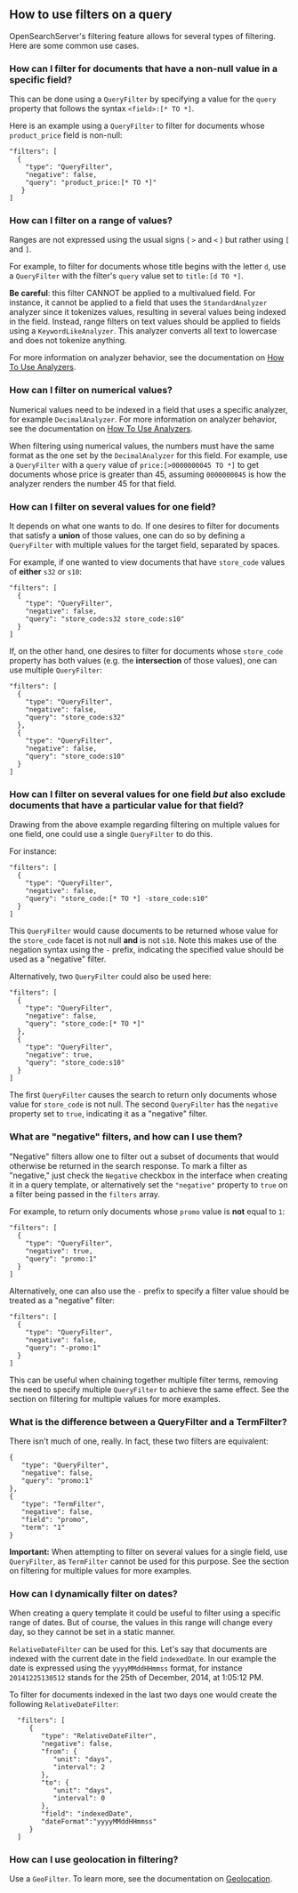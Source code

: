 ## How to use filters on a query

OpenSearchServer's filtering feature allows for several types of filtering. Here are some common use cases.

### How can I filter for documents that have a non-null value in a specific field?

This can be done using a `QueryFilter` by specifying a value for the `query` property that follows the syntax `<field>:[* TO *]`. 

Here is an example using a `QueryFilter` to filter for documents whose `product_price` field is non-null:

    "filters": [
      {
        "type": "QueryFilter",
        "negative": false,
        "query": "product_price:[* TO *]"
       }
    ]
 
### How can I filter on a range of values?

Ranges are not expressed using the usual signs ( `>` and `<` ) but rather using `[` and `]`. 

For example, to filter for documents whose title begins with the letter `d`, use a `QueryFilter` with the filter's `query` value set to `title:[d TO *]`.

**Be careful**: this filter CANNOT be applied to a multivalued field. For instance, it cannot be applied to a field that uses the `StandardAnalyzer` analyzer since it tokenizes values, resulting in several values being indexed in the field. Instead, range filters on text values should be applied to fields using a `KeywordLikeAnalyzer`. This analyzer converts all text to lowercase and does not tokenize anything. 

For more information on analyzer behavior, see the documentation on [How To Use Analyzers](../indexing/how_to_use_analyzers.md).

### How can I filter on numerical values?

Numerical values need to be indexed in a field that uses a specific analyzer, for example `DecimalAnalyzer`. For more information on analyzer behavior, see the documentation on [How To Use Analyzers](../indexing/how_to_use_analyzers.md).

When filtering using numerical values, the numbers must have the same format as the one set by the `DecimalAnalyzer` for this field. For example, use a `QueryFilter` with a `query` value of `price:[>0000000045 TO *]` to get documents whose price is greater than 45, assuming `0000000045` is how the analyzer renders the number 45 for that field.

### How can I filter on several values for one field?

It depends on what one wants to do. If one desires to filter for documents that satisfy a **union** of those values, one can do so by defining a `QueryFilter` with multiple values for the target field, separated by spaces. 

For example, if one wanted to view documents that have `store_code` values of **either** `s32` or `s10`:

    "filters": [
      {
        "type": "QueryFilter",
        "negative": false,
        "query": "store_code:s32 store_code:s10"
      }
    ]
    
If, on the other hand, one desires to filter for documents whose `store_code` property has both values (e.g. the **intersection** of those values), one can use multiple `QueryFilter`:

    "filters": [
      {
        "type": "QueryFilter",
        "negative": false,
        "query": "store_code:s32"
      },
      {
        "type": "QueryFilter",
        "negative": false,
        "query": "store_code:s10"
      }
    ]


### How can I filter on several values for one field *but* also exclude documents that have a particular value for that field?

Drawing from the above example regarding filtering on multiple values for one field, one could use a single `QueryFilter` to do this. 

For instance:  

    "filters": [
      {
        "type": "QueryFilter",
        "negative": false,
        "query": "store_code:[* TO *] -store_code:s10"
      }
    ]
This `QueryFilter` would cause documents to be returned whose value for the `store_code` facet is not null **and** is not `s10`. Note this makes use of the negation syntax using the `-` prefix, indicating the specified value should be used as a "negative" filter.

Alternatively, two `QueryFilter` could also be used here:

    "filters": [
      {
        "type": "QueryFilter",
        "negative": false,
        "query": "store_code:[* TO *]"
      },
      {
        "type": "QueryFilter",
        "negative": true,
        "query": "store_code:s10"
      }
    ]
    
The first `QueryFilter` causes the search to return only documents whose value for `store_code` is not null. The second `QueryFilter` has the `negative` property set to `true`, indicating it as a "negative" filter. 

### What are "negative" filters, and how can I use them?

"Negative" filters allow one to filter out a subset of documents that would otherwise be returned in the search response. To mark a filter as "negative," just check the `Negative` checkbox in the interface when creating it in a query template, or alternatively set the `"negative"` property to `true` on a filter being passed in the `filters` array.

For example, to return only documents whose `promo` value is **not** equal to `1`:

    "filters": [
      {
        "type": "QueryFilter",
        "negative": true,
        "query": "promo:1"
      }
    ]

Alternatively, one can also use the `-` prefix to specify a filter value should be treated as a "negative" filter:

    "filters": [
      {
        "type": "QueryFilter",
        "negative": false,
        "query": "-promo:1"
      }
    ]
    
This can be useful when chaining together multiple filter terms, removing the need to specify multiple `QueryFilter` to achieve the same effect. See the section on filtering for multiple values for more examples.

### What is the difference between a QueryFilter and a TermFilter?

There isn't much of one, really. In fact, these two filters are equivalent:

    {
       "type": "QueryFilter",
       "negative": false,
       "query": "promo:1"
    },    
    {
       "type": "TermFilter",
       "negative": false,
       "field": "promo",
       "term": "1"
    }

**Important:** When attempting to filter on several values for a single field, use `QueryFilter`, as `TermFilter` cannot be used for this purpose. See the section on  filtering for multiple values for more examples.

### How can I dynamically filter on dates?

When creating a query template it could be useful to filter using a specific range of dates. But of course, the values in this range will change every day, so they cannot be set in a static manner.

`RelativeDateFilter` can be used for this. Let's say that documents are indexed with the current date in the field `indexedDate`. In our example the date is expressed using the `yyyyMMddHHmmss` format, for instance `20141225130512` stands for the 25th of December, 2014, at 1:05:12 PM.

To filter for documents indexed in the last two days one would create the following `RelativeDateFilter`:


      "filters": [ 
         {  
            "type": "RelativeDateFilter",
            "negative": false,            
            "from": {  
               "unit": "days",
               "interval": 2
            },
            "to": {  
               "unit": "days",
               "interval": 0
            },
            "field": "indexedDate",
            "dateFormat":"yyyyMMddHHmmss"
         }
      ]

### How can I use geolocation in filtering?

Use a `GeoFilter`. To learn more, see the documentation on [Geolocation](geolocation.md).